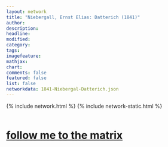 ```yaml
---
layout: network
title: "Niebergall, Ernst Elias: Datterich (1841)"
author:
description:
headline:
modified:
category:
tags: 
imagefeature: 
mathjax: 
chart: 
comments: false
featured: false
list: false
networkdata: 1841-Niebergal-Datterich.json
---
```

{% include network.html %}
{% include network-static.html %}
<div class="row">
  <div class="small-5 small-centered columns"><a href="/matrix353"><h1>follow me to the matrix</h1></a>
</div>
</div>

